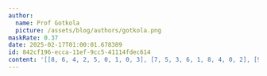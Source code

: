 ```yaml
---
author:
  name: Prof Gotkola
  picture: /assets/blog/authors/gotkola.png
maskRate: 0.37
date: 2025-02-17T01:00:01.678389
id: 842cf196-ecca-11ef-9cc5-41114fdec614
content: '[[8, 6, 4, 2, 5, 0, 1, 0, 3], [7, 5, 3, 6, 1, 8, 4, 0, 2], [9, 0, 1, 7, 4, 0, 8, 6, 0], [3, 1, 2, 9, 6, 5, 0, 4, 8], [4, 0, 0, 0, 7, 2, 5, 0, 0], [6, 7, 5, 3, 0, 4, 9, 0, 1], [0, 0, 6, 8, 0, 0, 0, 0, 7], [0, 0, 8, 4, 0, 0, 6, 0, 0], [0, 9, 7, 5, 0, 6, 2, 0, 4]]'
---
```

